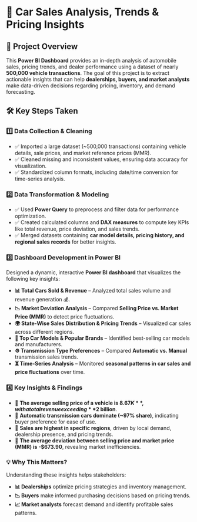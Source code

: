 # 🚗 Car Sales Analysis, Trends & Pricing Insights

## 📌 Project Overview  
This **Power BI Dashboard** provides an in-depth analysis of automobile sales, pricing trends, and dealer performance using a dataset of nearly **500,000 vehicle transactions**. The goal of this project is to extract actionable insights that can help **dealerships, buyers, and market analysts** make data-driven decisions regarding pricing, inventory, and demand forecasting.

## 🛠️ Key Steps Taken  

### 1️⃣ Data Collection & Cleaning  
- ✅ Imported a large dataset (~500,000 transactions) containing vehicle details, sale prices, and market reference prices (MMR).  
- ✅ Cleaned missing and inconsistent values, ensuring data accuracy for visualization.  
- ✅ Standardized column formats, including date/time conversion for time-series analysis.  

### 2️⃣ Data Transformation & Modeling  
- ✅ Used **Power Query** to preprocess and filter data for performance optimization.  
- ✅ Created calculated columns and **DAX measures** to compute key KPIs like total revenue, price deviation, and sales trends.  
- ✅ Merged datasets containing **car model details, pricing history, and regional sales records** for better insights.  

### 3️⃣ Dashboard Development in Power BI  
Designed a dynamic, interactive **Power BI dashboard** that visualizes the following key insights:  

- **📊 Total Cars Sold & Revenue** – Analyzed total sales volume and revenue generation 💰.  
- **📉 Market Deviation Analysis** – Compared **Selling Price vs. Market Price (MMR)** to detect price fluctuations.  
- **🌍 State-Wise Sales Distribution & Pricing Trends** – Visualized car sales across different regions.  
- **🚗 Top Car Models & Popular Brands** – Identified best-selling car models and manufacturers.  
- **⚙️ Transmission Type Preferences** – Compared **Automatic vs. Manual** transmission sales trends.  
- **⏳ Time-Series Analysis** – Monitored **seasonal patterns in car sales and price fluctuations** over time.  

### 4️⃣ Key Insights & Findings  
- 📌 **The average selling price of a vehicle is $8.67K**, with a total revenue exceeding **$2 billion**.  
- 📌 **Automatic transmission cars dominate (~97% share)**, indicating buyer preference for ease of use.  
- 📌 **Sales are highest in specific regions**, driven by local demand, dealership presence, and pricing trends.  
- 📌 **The average deviation between selling price and market price (MMR) is -$673.90**, revealing market inefficiencies.  

### 💡 Why This Matters?  
Understanding these insights helps stakeholders:  
- **📊 Dealerships** optimize pricing strategies and inventory management.  
- **📉 Buyers** make informed purchasing decisions based on pricing trends.  
- **📈 Market analysts** forecast demand and identify profitable sales patterns.  
